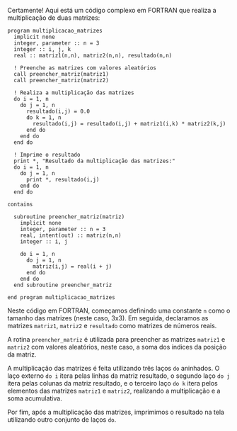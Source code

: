 Certamente! Aqui está um código complexo em FORTRAN que realiza a multiplicação de duas matrizes:

```
program multiplicacao_matrizes
  implicit none
  integer, parameter :: n = 3
  integer :: i, j, k
  real :: matriz1(n,n), matriz2(n,n), resultado(n,n)
  
  ! Preenche as matrizes com valores aleatórios
  call preencher_matriz(matriz1)
  call preencher_matriz(matriz2)

  ! Realiza a multiplicação das matrizes
  do i = 1, n
    do j = 1, n
      resultado(i,j) = 0.0
      do k = 1, n
        resultado(i,j) = resultado(i,j) + matriz1(i,k) * matriz2(k,j)
      end do
    end do
  end do

  ! Imprime o resultado
  print *, "Resultado da multiplicação das matrizes:"
  do i = 1, n
    do j = 1, n
      print *, resultado(i,j)
    end do
  end do

contains

  subroutine preencher_matriz(matriz)
    implicit none
    integer, parameter :: n = 3
    real, intent(out) :: matriz(n,n)
    integer :: i, j
    
    do i = 1, n
      do j = 1, n
        matriz(i,j) = real(i + j)
      end do
    end do
  end subroutine preencher_matriz

end program multiplicacao_matrizes
```

Neste código em FORTRAN, começamos definindo uma constante `n` como o tamanho das matrizes (neste caso, 3x3). Em seguida, declaramos as matrizes `matriz1`, `matriz2` e `resultado` como matrizes de números reais.

A rotina `preencher_matriz` é utilizada para preencher as matrizes `matriz1` e `matriz2` com valores aleatórios, neste caso, a soma dos índices da posição da matriz.

A multiplicação das matrizes é feita utilizando três laços `do` aninhados. O laço externo `do i` itera pelas linhas da matriz resultado, o segundo laço `do j` itera pelas colunas da matriz resultado, e o terceiro laço `do k` itera pelos elementos das matrizes `matriz1` e `matriz2`, realizando a multiplicação e a soma acumulativa.

Por fim, após a multiplicação das matrizes, imprimimos o resultado na tela utilizando outro conjunto de laços `do`.